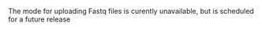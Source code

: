 The mode for uploading Fastq files is curently unavailable, but is scheduled for a future release

[//]: # (Written by Mantas Sereika)
